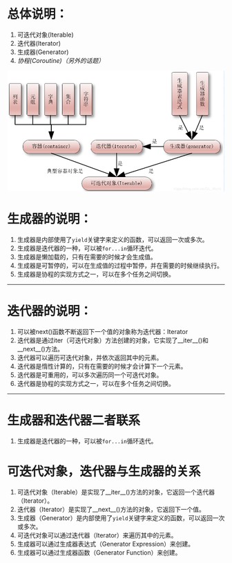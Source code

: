 # 总体说明：
1.  可迭代对象(Iterable)
2.  迭代器(Iterator)
3.  生成器(Generator)
4.  _协程(Coroutine)（另外的话题）_

![可迭代对象，迭代器与生成器的关系.png](可迭代对象，迭代器与生成器的关系.png)

# 生成器的说明：

1. 生成器是内部使用了`yield`关键字来定义的函数，可以返回一次或多次。
2. 生成器是迭代器的一种，可以被`for...in`循环迭代。
3. 生成器是懒加载的，只有在需要的时候才会生成值。
4. 生成器是可暂停的，可以在生成值的过程中暂停，并在需要的时候继续执行。
5. 生成器是协程的实现方式之一，可以在多个任务之间切换。
***

# 迭代器的说明：
1. 可以被next()函数不断返回下一个值的对象称为迭代器：Iterator
2. 迭代器是通过iter（可迭代对象）方法创建的对象，它实现了__iter__()和__next__()方法。
3. 迭代器可以遍历可迭代对象，并依次返回其中的元素。
4. 迭代器是惰性计算的，只有在需要的时候才会计算下一个元素。
5. 迭代器是可重用的，可以多次遍历同一个可迭代对象。
6. 迭代器是协程的实现方式之一，可以在多个任务之间切换。

***

# 生成器和迭代器二者联系
1. 生成器是迭代器的一种，可以被`for...in`循环迭代。

# 可迭代对象，迭代器与生成器的关系

1. 可迭代对象（Iterable）是实现了__iter__()方法的对象，它返回一个迭代器（Iterator）。
2. 迭代器（Iterator）是实现了__next__()方法的对象，它返回下一个值。
3. 生成器（Generator）是内部使用了`yield`关键字来定义的函数，可以返回一次或多次。
4. 可迭代对象可以通过迭代器（Iterator）来遍历其中的元素。
5. 生成器可以通过生成器表达式（Generator Expression）来创建。
6. 生成器可以通过生成器函数（Generator Function）来创建。






